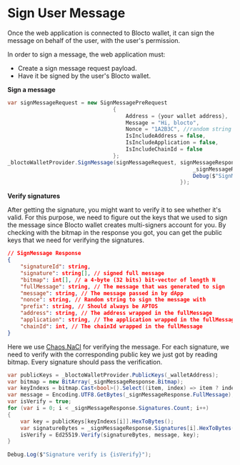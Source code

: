 # Sign User Message

Once the web application is connected to Blocto wallet, it can sign the message on behalf of the user, with the user's permission.

In order to sign a message, the web application must:

* Create a sign message request payload.
* Have it be signed by the user's Blocto wallet.

**Sign a message**

```csharp
var signMessageRequest = new SignMessagePreRequest
                                 {
                                     Address = {your wallet address},
                                     Message = "Hi, blocto",
                                     Nonce = "1A2B3C", //random string to sign the message with
                                     IsIncludeAddress = false,
                                     IsIncludeApplication = false,
                                     IsIncludeChainId = false
                                 };
_bloctoWalletProvider.SignMessage(signMessageRequest, signMessageResponse => {
                                                          _signMessageResponse = signMessageResponse;
                                                          Debug($"SignMessage response: {JsonConvert.SerializeObject(_signMessageResponse)}");
                                                      });
```

**Verify signatures**

After getting the signature, you might want to verify it to see whether it's valid. For this purpose, we need to figure out the keys that we used to sign the message since Blocto wallet creates multi-signers account for you. By checking with the bitmap in the response you got, you can get the public keys that we need for verifying the signatures.

```json
// SignMessage Response
{
    "signatureId": string,
    "signature": string[], // signed full message
    "bitmap": int[], // a 4-byte (32 bits) bit-vector of length N
    "fullMessage": string, // The message that was generated to sign
    "message": string, // The message passed in by dApp
    "nonce": string, // Random string to sign the message with
    "prefix": string, // Should always be APTOS
    "address": string, // The address wrapped in the fullMessage
    "application": string, // The application wrapped in the fullMessage
    "chainId": int, // The chainId wrapped in the fullMessage
}
```

Here we use [Chaos.NaCl](https://github.com/CodesInChaos/Chaos.NaCl) for verifying the message. For each signature, we need to verify with the corresponding public key we just got by reading bitmap. Every signature should pass the verification.

```csharp
var publicKeys = _bloctoWalletProvider.PublicKeys(_walletAddress);
var bitmap = new BitArray(_signMessageResponse.Bitmap);
var keyIndexs = bitmap.Cast<bool>().Select((item, index) => item ? index : -1).Where(p => p >= 0).ToList();
var message = Encoding.UTF8.GetBytes(_signMessageResponse.FullMessage);
var isVerify = true;
for (var i = 0; i < _signMessageResponse.Signatures.Count; i++)
{
    var key = publicKeys[keyIndexs[i]].HexToBytes();
    var signatureBytes = _signMessageResponse.Signatures[i].HexToBytes();
    isVerify = Ed25519.Verify(signatureBytes, message, key);
}
  
Debug.Log($"Signature verify is {isVerify}");
```
